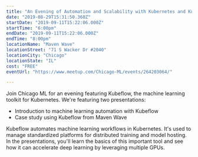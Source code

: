 ```yaml
---
title: "An Evening of Automation and Scalability with Kubernetes and Kubeflow"
date: "2019-08-29T15:31:50.360Z"
startDate: "2019-09-11T15:22:06.000Z"
startTime: "6:00pm"
endDate: "2019-09-11T15:22:06.000Z"
endTime: "8:00pm"
locationName: "Maven Wave"
locationStreet: "71 S Wacker Dr #2040"
locationCity: "Chicago"
locationState: "IL"
cost: "FREE"
eventUrl: "https://www.meetup.com/Chicago-ML/events/264203064/"

---
```


Join Chicago ML for an evening featuring Kubeflow, the machine learning toolkit for Kubernetes. We're featuring two presentations:

- Introduction to machine learning automation with Kubeflow
- Case study using Kubeflow from Maven Wave

Kubeflow automates machine learning workflows in Kubernetes. It's used to manage standardized platforms for distributed training and model hosting. In the presentations, you'll learn the basics of this important tool and see how it can accelerate deep learning by leveraging multiple GPUs.

